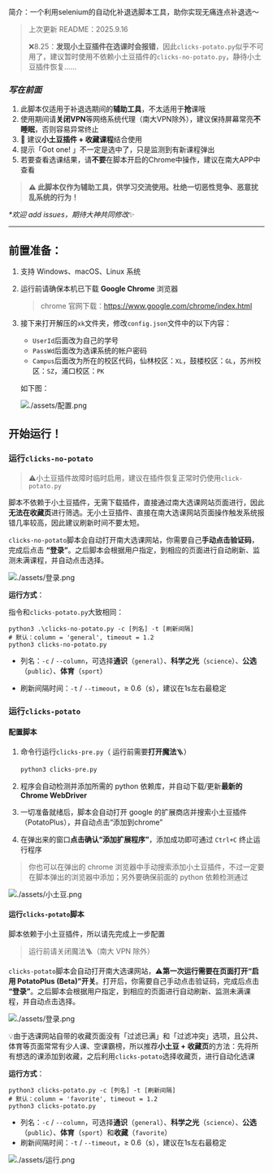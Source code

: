 简介：一个利用selenium的自动化补退选脚本工具，助你实现无痛连点补退选～

> 上次更新 README：2025.9.16
> 
> ❌8.25：**发现小土豆插件在选课时会报错**，因此`clicks-potato.py`似乎不可用了，建议暂时使用不依赖小土豆插件的`clicks-no-potato.py`，静待小土豆插件恢复……

### *写在前面*

1. 此脚本仅适用于补退选期间的**辅助工具**，不太适用于**抢**课哦
2. 使用期间请**关闭VPN**等网络系统代理（南大VPN除外），建议保持屏幕常亮**不睡眠**，否则容易异常终止
3. 🌟 建议**小土豆插件 + 收藏课程**结合使用
4. 提示「Got one! 」不一定是选中了，只是监测到有新课程弹出
5. 若要查看选课结果，请**不要**在脚本开启的Chrome中操作，建议在南大APP中查看

> **⚠️ 此脚本仅作为辅助工具，供学习交流使用。杜绝一切恶性竞争、恶意扰乱系统的行为！**

*\*欢迎 add issues，期待大神共同修改*✨

---

## 前置准备：

1. 支持 Windows、macOS、Linux 系统

2. 运行前请确保本机已下载 **Google Chrome** 浏览器

   > chrome 官网下载：https://www.google.com/chrome/index.html

3. 接下来打开解压的`xk`文件夹，修改`config.json`文件中的以下内容：

   * `UserId`后面改为自己的学号
   * `PassWd`后面改为选课系统的帐户密码
   * `Campus`后面改为所在的校区代码，仙林校区：`XL`，鼓楼校区：`GL`，苏州校区：`SZ`，浦口校区：`PK`
   
   如下图：
   
   ![./assets/配置.png](https://raw.githubusercontent.com/DonLangTswn/NJU-clicks-xk/main/assets/配置.png)



## 开始运行！

### 运行`clicks-no-potato`

> ⚠️小土豆插件故障时临时启用，建议在插件恢复正常时仍使用`click-potato.py`

脚本不依赖于小土豆插件，无需下载插件，直接通过南大选课网站页面进行，因此**无法在收藏页**进行筛选。无小土豆插件、直接在南大选课网站页面操作触发系统报错几率较高，因此建议刷新时间不要太短。

`clicks-no-potato`脚本会自动打开南大选课网站，你需要自己**手动点击验证码**，完成后点击 **“登录”**。之后脚本会根据用户指定，到相应的页面进行自动刷新、监测未满课程，并自动点击选择。

![./assets/登录.png](https://raw.githubusercontent.com/DonLangTswn/NJU-clicks-xk/main/assets/登录.png)

**运行方式**：

指令和`clicks-potato.py`大致相同：

```shell
python3 .\clicks-no-potato.py -c [列名] -t [刷新间隔]
# 默认：column = 'general', timeout = 1.2
python3 clicks-no-potato.py
```

* 列名：`-c` / `--column`，可选择**通识**（`general`）、**科学之光**（`science`）、**公选**（`public`）、**体育**（`sport`）

* 刷新间隔时间：`-t` / `--timeout`，≥ 0.6（s），建议在1s左右最稳定



### 运行`clicks-potato`

#### 配置脚本

1. 命令行运行`clicks-pre.py`（ 运行前需要**打开魔法**🪜）

   ```bash
   python3 clicks-pre.py
   ```

2. 程序会自动检测并添加所需的 python 依赖库，并自动下载/更新**最新的 Chrome WebDriver**

3. 一切准备就绪后，脚本会自动打开 google 的扩展商店并搜索小土豆插件（PotatoPlus），并自动点击“添加到chrome”

4. 在弹出来的窗口**点击确认“添加扩展程序”**，添加成功即可通过 `Ctrl+C` 终止运行程序

> 你也可以在弹出的 chrome 浏览器中手动搜索添加小土豆插件，不过一定要在脚本弹出的浏览器中添加；另外要确保前面的 python 依赖检测通过

![./assets/小土豆.png](https://raw.githubusercontent.com/DonLangTswn/NJU-clicks-xk/main/assets/小土豆.png)



#### 运行`clicks-potato`脚本

脚本依赖于小土豆插件，所以请先完成上一步配置

> 运行前请关闭魔法🪜（南大 VPN 除外）

`clicks-potato`脚本会自动打开南大选课网站，⚠️**第一次运行需要在页面打开“启用 PotatoPlus (Beta)”开关**。打开后，你需要自己手动点击验证码，完成后点击 **“登录”**。之后脚本会根据用户指定，到相应的页面进行自动刷新、监测未满课程，并自动点击选择。

![./assets/登录.png](https://raw.githubusercontent.com/DonLangTswn/NJU-clicks-xk/main/assets/登录.png)

💡由于选课网站自带的收藏页面没有「过滤已满」和「过滤冲突」选项，且公共、体育等页面常常有少人课、空课霸榜，所以推荐**小土豆 + 收藏页**的方法：先将所有想选的课添加到收藏，之后利用`clicks-potato`选择收藏页，进行自动化选课

**运行方式**：

```shell
python3 clicks-potato.py -c [列名] -t [刷新间隔]
# 默认：column = 'favorite', timeout = 1.2
python3 clicks-potato.py
```

* 列名：`-c` / `--column`，可选择**通识**（`general`）、**科学之光**（`science`）、**公选**（`public`）、**体育**（`sport`）和**收藏**（`favorite`）
* 刷新间隔时间：`-t` / `--timeout`，≥ 0.6（s），建议在1s左右最稳定

![./assets/运行.png](https://raw.githubusercontent.com/DonLangTswn/NJU-clicks-xk/main/assets/运行.png)

